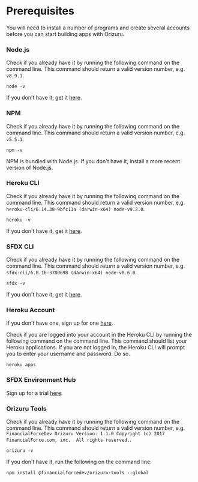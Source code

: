 ---
---

# Prerequisites
You will need to install a number of programs and create several accounts before you can start building apps with Orizuru.

### Node.js
Check if you already have it by running the following command on the command line.
This command should return a valid version number, e.g. `v8.9.1`.
```shell
node -v
```

If you don't have it, get it [here](https://nodejs.org/en/).

### NPM
Check if you already have it by running the following command on the command line.
This command should return a valid version number, e.g. `v5.5.1`.
```shell
npm -v
```

NPM is bundled with Node.js.
If you don't have it, install a more recent version of Node.js.

### Heroku CLI
Check if you already have it by running the following command on the command line.
This command should return a valid version number, e.g. `heroku-cli/6.14.38-9bfc11a (darwin-x64) node-v9.2.0`.
```shell
heroku -v
```

If you don't have it, get it [here](https://devcenter.heroku.com/articles/heroku-cli).

### SFDX CLI
Check if you already have it by running the following command on the command line.
This command should return a valid version number, e.g. `sfdx-cli/6.0.16-3780698 (darwin-x64) node-v8.6.0`.
```shell
sfdx -v
```

If you don't have it, get it [here](https://developer.salesforce.com/tools/sfdxcli).

### Heroku Account
If you don't have one, sign up for one [here](https://signup.heroku.com/).

Check if you are logged into your account in the Heroku CLI by running the following command on the command line.
This command should list your Heroku applications.
If you are not logged in, the Heroku CLI will prompt you to enter your username and password. Do so.
```shell
heroku apps
```

### SFDX Environment Hub
Sign up for a trial [here](https://developer.salesforce.com/promotions/orgs/dx-signup).

### Orizuru Tools
Check if you already have it by running the following command on the command line.
This command should return a valid version number, e.g. `FinancialForceDev Orizuru Version: 1.1.0 Copyright (c) 2017 FinancialForce.com, inc.  All rights reserved.`.
```shell
orizuru -v
```

If you don't have it, run the following on the command line:
```shell
npm install @financialforcedev/orizuru-tools --global
```
